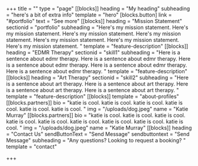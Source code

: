 +++
title = ""
type = "page"
[[blocks]]
heading = "My heading"
subheading = "here's a bit of extra info"
template = "hero"
[blocks.button]
link = "#portfolio"
text = "See more"
[[blocks]]
heading = "Mission Statement"
sectionid = "portfolio"
subheading = "Here's my mission statement. Here's my mission statement. Here's my mission statement. Here's my mission statement. Here's my mission statement. Here's my mission statement. Here's my mission statement. "
template = "feature-description"
[[blocks]]
heading = "EDMR Therapy"
sectionid = "skill1"
subheading = "Here is a sentence about edmr therapy. Here is a sentence about edmr therapy. Here is a sentence about edmr therapy. Here is a sentence about edmr therapy. Here is a sentence about edmr therapy. "
template = "feature-description"
[[blocks]]
heading = "Art Therapy"
sectionid = "skill2"
subheading = "Here is a sentence about art therapy. Here is a sentence about art therapy. Here is a sentence about art therapy. Here is a sentence about art therapy. "
template = "feature-description"
[[blocks]]
template = "about-profiles"
[[blocks.partners]]
bio = "katie is cool. katie is cool. katie is cool. katie is cool. katie is cool. katie is cool. "
img = "/uploads/dog.jpeg"
name = "Katie Murray"
[[blocks.partners]]
bio = "katie is cool. katie is cool. katie is cool. katie is cool. katie is cool. katie is cool. katie is cool. katie is cool. katie is cool. "
img = "/uploads/dog.jpeg"
name = "Katie Murray"
[[blocks]]
heading = "Contact Us"
sendButtonText = "Send Message"
sendbuttontext = "Send Message"
subheading = "Any questions? Looking to request a booking? "
template = "contact"

+++
